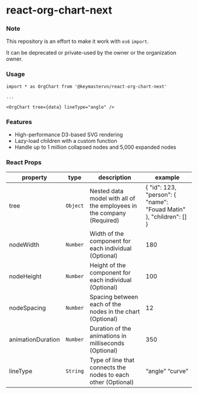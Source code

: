 # react-org-chart-next

### Note

This repository is an effort to make it work with `es6` `import`.

It can be deprecated or private-used by the owner or the organization owner.

### Usage

```
import * as OrgChart from '@keymastervn/react-org-chart-next'

...

<OrgChart tree={data} lineType="angle" />

```

### Features

- High-performance D3-based SVG rendering
- Lazy-load children with a custom function
- Handle up to 1 million collapsed nodes and 5,000 expanded nodes

### React Props

| **property**      | **type** | **description**                                                       | **example**                                                        |
| ----------------- | -------- | --------------------------------------------------------------------- | ------------------------------------------------------------------ |
| tree              | `Object` | Nested data model with all of the employees in the company (Required) | { "id": 123, "person": { "name": "Fouad Matin" }, "children": [] } |  |
| nodeWidth         | `Number` | Width of the component for each individual (Optional)                 | 180                                                                |
| nodeHeight        | `Number` | Height of the component for each individual (Optional)                | 100                                                                |
| nodeSpacing       | `Number` | Spacing between each of the nodes in the chart (Optional)             | 12                                                                 |
| animationDuration | `Number` | Duration of the animations in milliseconds (Optional)                 | 350                                                                |
| lineType          | `String` | Type of line that connects the nodes to each other (Optional)         | “angle” “curve”                                                    |
